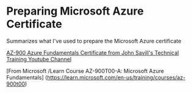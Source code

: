 # Preparing Microsoft Azure Certificate 

Summarizes what I've used to prepare the Microsoft Azure certificate

[AZ-900 Azure Fundamentals Certificate from John Savill's Technical Training Youtube Channel](https://www.youtube.com/watch?v=pY0LnKiDwRA&list=PLlVtbbG169nED0_vMEniWBQjSoxTsBYS3&index=2)

[From Microsoft /Learn Course AZ-900T00-A: Microsoft Azure Fundamentals] (https://learn.microsoft.com/en-us/training/courses/az-900t00) 
